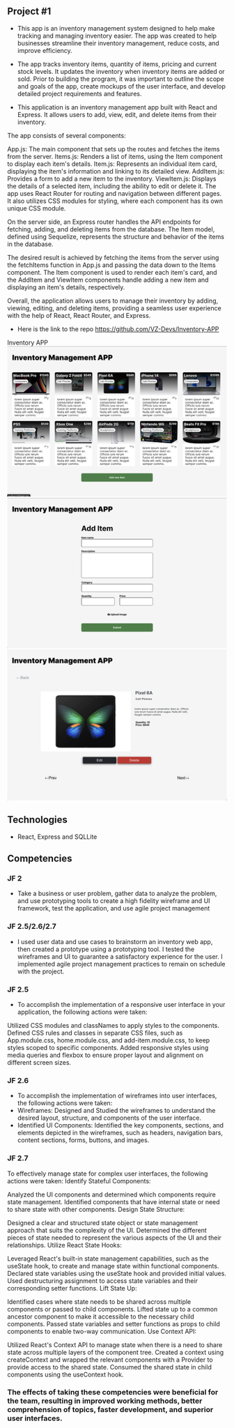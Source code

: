 ## Project #1
- This app is an inventory management system designed to help make tracking and managing inventory easier. The app was created to help businesses streamline their inventory management, reduce costs, and improve efficiency.
  
- The app tracks inventory items, quantity of items, pricing and current stock levels. It updates the inventory when inventory items are added or sold. Prior to building the program, it was important to outline the scope and goals of the app, create mockups of the user interface, and develop detailed project requirements and features.
  
- This application is an inventory management app built with React and Express. It allows users to add, view, edit, and delete items from their inventory.

The app consists of several components:

App.js: The main component that sets up the routes and fetches the items from the server.
Items.js: Renders a list of items, using the Item component to display each item's details.
Item.js: Represents an individual item card, displaying the item's information and linking to its detailed view.
AddItem.js: Provides a form to add a new item to the inventory.
ViewItem.js: Displays the details of a selected item, including the ability to edit or delete it.
The app uses React Router for routing and navigation between different pages. It also utilizes CSS modules for styling, where each component has its own unique CSS module.

On the server side, an Express router handles the API endpoints for fetching, adding, and deleting items from the database. The Item model, defined using Sequelize, represents the structure and behavior of the items in the database.

The desired result is achieved by fetching the items from the server using the fetchItems function in App.js and passing the data down to the Items component. The Item component is used to render each item's card, and the AddItem and ViewItem components handle adding a new item and displaying an item's details, respectively.

Overall, the application allows users to manage their inventory by adding, viewing, editing, and deleting items, providing a seamless user experience with the help of React, React Router, and Express.

- Here is the link to the repo https://github.com/VZ-Devs/Inventory-APP

Inventory APP
![Alt text](IMAPP.png)
![Alt text](IMAPP2.png)
![Alt text](IMAPP3.png)

## Technologies
- React, Express and SQLLite

## Competencies
### JF 2
- Take a business or user problem, gather data to analyze the problem, and use prototyping tools to create a high fidelity wireframe and UI framework, test the application, and use agile project management

### JF 2.5/2.6/2.7
- I used user data and use cases to brainstorm an inventory web app, then created a prototype using a prototyping tool. I tested the wireframes and UI to guarantee a satisfactory experience for the user. I implemented agile project management practices to remain on schedule with the project.

### JF 2.5
- To accomplish the implementation of a responsive user interface in your application, the following actions were taken:

Utilized CSS modules and classNames to apply styles to the components.
Defined CSS rules and classes in separate CSS files, such as App.module.css, home.module.css, and add-item.module.css, to keep styles scoped to specific components.
Added responsive styles using media queries and flexbox to ensure proper layout and alignment on different screen sizes.

### JF 2.6
- To accomplish the implementation of wireframes into user interfaces, the following actions were taken:
- Wireframes:
Designed and Studied the wireframes to understand the desired layout, structure, and components of the user interface.
- Identified UI Components:
Identified the key components, sections, and elements depicted in the wireframes, such as headers, navigation bars, content sections, forms, buttons, and images.

### JF 2.7
To effectively manage state for complex user interfaces, the following actions were taken:
Identify Stateful Components:

Analyzed the UI components and determined which components require state management.
Identified components that have internal state or need to share state with other components.
Design State Structure:

Designed a clear and structured state object or state management approach that suits the complexity of the UI.
Determined the different pieces of state needed to represent the various aspects of the UI and their relationships.
Utilize React State Hooks:

Leveraged React's built-in state management capabilities, such as the useState hook, to create and manage state within functional components.
Declared state variables using the useState hook and provided initial values.
Used destructuring assignment to access state variables and their corresponding setter functions.
Lift State Up:

Identified cases where state needs to be shared across multiple components or passed to child components.
Lifted state up to a common ancestor component to make it accessible to the necessary child components.
Passed state variables and setter functions as props to child components to enable two-way communication.
Use Context API:

Utilized React's Context API to manage state when there is a need to share state across multiple layers of the component tree.
Created a context using createContext and wrapped the relevant components with a Provider to provide access to the shared state.
Consumed the shared state in child components using the useContext hook.

### The effects of taking these competencies were beneficial for the team, resulting in improved working methods, better comprehension of topics, faster development, and superior user interfaces.

